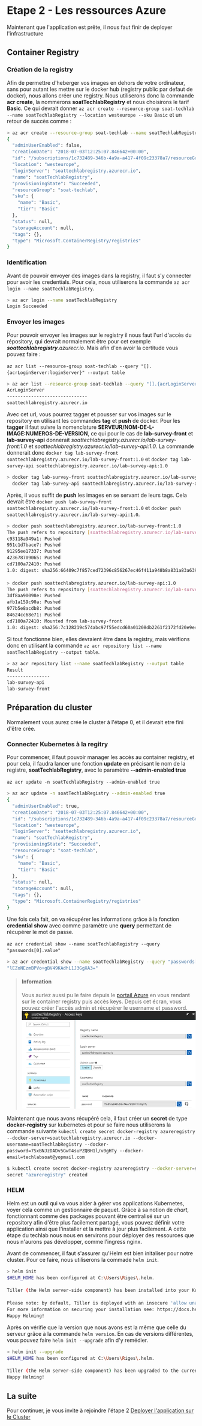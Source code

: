 # Etape 2 - Les ressources Azure

Maintenant que l'application est prête, il nous faut finir de deployer l'infrastructure

## Container Registry

### Création de la registry

Afin de permettre d'heberger vos images en dehors de votre ordinateur, sans pour autant les mettre sur le docker hub (registry public par defaut de docker), nous allons créer une registry. Nous utiliserons donc la commande **acr create**, la nommerons **soatTechlabRegistry** et nous choisirons le tarif **Basic**. Ce qui devrait donner `az acr create --resource-group soat-techlab --name soatTechlabRegistry --location westeurope --sku Basic` et un retour de succès comme :

```sh
> az acr create --resource-group soat-techlab --name soatTechlabRegistry --location westeurope --sku Basic
{
  "adminUserEnabled": false,
  "creationDate": "2018-07-03T12:25:07.846642+00:00",
  "id": "/subscriptions/1c732489-346b-4a9a-a417-4f09c23378a7/resourceGroups/soat-techlab/providers/Microsoft.ContainerRegistry/registries/soatTechlabRegistry",
  "location": "westeurope",
  "loginServer": "soattechlabregistry.azurecr.io",
  "name": "soatTechlabRegistry",
  "provisioningState": "Succeeded",
  "resourceGroup": "soat-techlab",
  "sku": {
    "name": "Basic",
    "tier": "Basic"
  },
  "status": null,
  "storageAccount": null,
  "tags": {},
  "type": "Microsoft.ContainerRegistry/registries"
}
```

### Identification

Avant de pouvoir envoyer des images dans la registry, il faut s'y connecter pour avoir les credentials. Pour cela, nous utiliserons la commande `az acr login --name soatTechlabRegistry`.

```sh
> az acr login --name soatTechlabRegistry
Login Succeeded
```

### Envoyer les images

Pour pouvoir envoyer les images sur le registry il nous faut l'url d'accès du répository, qui devrait normalement être pour cet exemple _**soattechlabregistry**.azurecr.io_. Mais afin d'en avoir la certitude vous pouvez faire :

`az acr list --resource-group soat-techlab --query "[].{acrLoginServer:loginServer}" --output table`

```sh
> az acr list --resource-group soat-techlab --query "[].{acrLoginServer:loginServer}" --output table
AcrLoginServer
------------------------------
soattechlabregistry.azurecr.io
```

Avec cet url, vous pourrez tagger et pousser sur vos images sur le repository en utilisant les commandes **tag** et **push** de docker. Pour les **tagger** il faut suivre la nomenclature **SERVEUR/NOM-DE-L-IMAGE:NUMEROS-DE-VERSION**, ce qui pour le cas de **lab-survey-front** et **lab-survey-api** donnerait _soattechlabregistry.azurecr.io/lab-survey-front:1.0_ et _soattechlabregistry.azurecr.io/lab-survey-api:1.0_. La commande donnerait donc `docker tag lab-survey-front soattechlabregistry.azurecr.io/lab-survey-front:1.0` et `docker tag lab-survey-api soattechlabregistry.azurecr.io/lab-survey-api:1.0`

```sh
> docker tag lab-survey-front soattechlabregistry.azurecr.io/lab-survey-front:1.0
  docker tag lab-survey-api soattechlabregistry.azurecr.io/lab-survey-api:1.0
```

Après, il vous suffit de **push** les images en se servant de leurs tags. Cela devrait être `docker push lab-survey-front soattechlabregistry.azurecr.io/lab-survey-front:1.0` et `docker push soattechlabregistry.azurecr.io/lab-survey-api:1.0`.

```sh
> docker push soattechlabregistry.azurecr.io/lab-survey-front:1.0
The push refers to repository [soattechlabregistry.azurecr.io/lab-survey-front]
c93118a949a1: Pushed
951c1d7bace7: Pushed
91295ee17337: Pushed
423678709065: Pushed
cd7100a72410: Pushed
1.0: digest: sha256:66409c7f857ced72396c856267ec46f411a948b8a831a83a6394c6c5c70fa506 size: 1364

> docker push soattechlabregistry.azurecr.io/lab-survey-api:1.0
The push refers to repository [soattechlabregistry.azurecr.io/lab-survey-api]
3df8aa90098e: Pushed
afb1a159c90a: Pushed
977b5e8acdb8: Pushed
84624cc68e71: Pushed
cd7100a72410: Mounted from lab-survey-front
1.0: digest: sha256:7c128219c574abc97f55edcd60a01208db2261f2172fd20e9e4b5a26f87fe7ab size: 1367
```

Si tout fonctionne bien, elles devraient être dans la registry, mais vérifions donc en utilisant la commande `az acr repository list --name soatTechlabRegistry --output table`.

```sh
> az acr repository list --name soatTechlabRegistry --output table
Result
----------------
lab-survey-api
lab-survey-front
```

## Préparation du cluster

Normalement vous aurez crée le cluster à l'étape 0, et il devrait etre fini d'être crée.

### Connecter Kubernetes à la regitry

Pour commencer, il faut pouvoir manager les accès au container registry, et pour cela, il faudra lancer une fonction **update** en précisant le nom de la registre, **soatTechlabRegistry**, avec le paramètre **--admin-enabled true**

`az acr update -n soatTechlabRegistry --admin-enabled true`

```sh
> az acr update -n soatTechlabRegistry --admin-enabled true
{
  "adminUserEnabled": true,
  "creationDate": "2018-07-03T12:25:07.846642+00:00",
  "id": "/subscriptions/1c732489-346b-4a9a-a417-4f09c23378a7/resourceGroups/soat-techlab/providers/Microsoft.ContainerRegistry/registries/soatTechlabRegistry",
  "location": "westeurope",
  "loginServer": "soattechlabregistry.azurecr.io",
  "name": "soatTechlabRegistry",
  "provisioningState": "Succeeded",
  "resourceGroup": "soat-techlab",
  "sku": {
    "name": "Basic",
    "tier": "Basic"
  },
  "status": null,
  "storageAccount": null,
  "tags": {},
  "type": "Microsoft.ContainerRegistry/registries"
}
```

Une fois cela fait, on va récupérer les informations grâce à la fonction **credential show** avec comme paramètre une **query** permettant de récupérer le mot de passe.

`az acr credential show --name soatTechlabRegistry --query "passwords[0].value"`

```sh
> az acr credential show --name soatTechlabRegistry --query "passwords[0].value"
"lEZoNEzmBPVo+gBV49KAdhL1J3GgXA3="
```

> #### Information
>
> Vous auriez aussi pu le faire depuis le [portail Azure](https://portal.azure.com) en vous rendant sur le container registry puis accès keys. Depuis cet écran, vous pouvez créer l'accès admin et récupérer le username et password.
> ![azure container registry access keys](assets/etape2-acr-credential.png)

Maintenant que nous avons récupéré cela, il faut créer un **secret** de type **docker-registry** sur kubernetes et pour se faire nous utiliserons la commande suivante `kubectl create secret docker-registry azureregistry --docker-server=soattechlabregistry.azurecr.io --docker-username=soatTechlabRegistry --docker-password=7SxBNJzDADv5GwT4suPZQBH1l/v0gHTy --docker-email=techlabsoat@yopmail.com`

```sh
$ kubectl create secret docker-registry azureregistry --docker-server=soattechlabregistry.azurecr.io --docker-username=soatTechlabRegistry --docker-password=7SxBNJzDADv5GwT4suPZQBH1l/v0gHTy --docker-email=techlabsoat@yopmail.com
secret "azureregistry" created
```

### HELM

Helm est un outil qui va vous aider à gérer vos applications Kubernetes, voyer cela comme un gestionnaire de paquet. Grâce à sa notion de _chart_, fonctionnant comme des packages pouvant être centralisé sur un repository afin d'être plus facilement partagé, vous pouvez définir votre application ainsi que l'installer et la mettre à jour plus facilement. A cette étape du techlab nous nous en servirons pour déployer des ressources que nous n'aurons pas développer, comme l'ingress nginx.

Avant de commencer, il faut s'assurer qu'Helm est bien initaliser pour notre cluster. Pour ce faire, nous utiliserons la commade `helm init`.

```sh
> helm init
$HELM_HOME has been configured at C:\Users\Riges\.helm.

Tiller (the Helm server-side component) has been installed into your Kubernetes Cluster.

Please note: by default, Tiller is deployed with an insecure 'allow unauthenticated users' policy.
For more information on securing your installation see: https://docs.helm.sh/using_helm/#securing-your-helm-installation
Happy Helming!
```

Après on vérifie que la version que nous avons est la même que celle du serveur grâce à la commande `helm version`. En cas de versions différentes, vous pouvez faire `helm init --upgrade` afin d'y remédier.

```sh
> helm init --upgrade
$HELM_HOME has been configured at C:\Users\Riges\.helm.

Tiller (the Helm server-side component) has been upgraded to the current version.
Happy Helming!
```

## La suite

Pour continuer, je vous invite à rejoindre l'étape 2 <a href="./3 - Deployer l'application sur le Cluster.md">Deployer l'application sur le Cluster</a>
